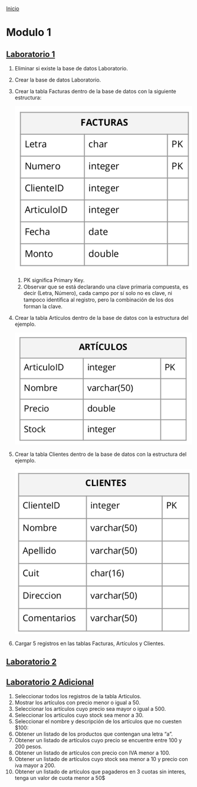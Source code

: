 [Inicio](../../README.md)
# Modulo 1
## [Laboratorio 1](1-laboratorio.sql)
1. Eliminar si existe la base de datos Laboratorio.
1. Crear la base de datos Laboratorio.
1. Crear la tabla Facturas dentro de la base de datos con la siguiente estructura:

    ![Facturas](../../img/facturas.png)
    1. PK signiﬁca Primary Key.
    1. Observar que se está declarando una clave primaria compuesta, es decir (Letra, Número), cada campo por sí solo no es clave, ni tampoco identiﬁca al registro, pero la combinación de los dos forman la clave.
1. Crear la tabla Artículos dentro de la base de datos con la estructura del ejemplo.

    ![Articulos](../../img/articulos.png)
1. Crear la tabla Clientes dentro de la base de datos con la estructura del ejemplo.

    ![Clientes](../../img/clientes.png)
1. Cargar 5 registros en las tablas Facturas, Artículos y Clientes.

## [Laboratorio 2](2-laboratorio.sql)
## [Laboratorio 2 Adicional](2-laboratorio-adicional.sql)
1. Seleccionar todos los registros de la tabla Articulos.
1. Mostrar los artículos con precio menor o igual a 50.
1. Seleccionar los artículos cuyo precio sea mayor o igual a 500.
1. Seleccionar los artículos cuyo stock sea menor a 30.
1. Seleccionar el nombre y descripción de los artículos que no cuesten $100:
1. Obtener un listado de los productos que contengan una letra “a”.
1. Obtener un listado de artículos cuyo precio se encuentre entre 100 y 200 pesos.
1. Obtener un listado de artículos con precio con IVA menor a 100.
1. Obtener un listado de artículos cuyo stock sea menor a 10 y precio con iva mayor a 200.
1. Obtener un listado de artículos que pagaderos en 3 cuotas sin interes, tenga un valor de cuota menor a 50$
